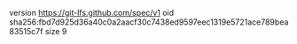 version https://git-lfs.github.com/spec/v1
oid sha256:fbd7d925d36a40c0a2aacf30c7438ed9597eec1319e5721ace789bea83515c7f
size 9
